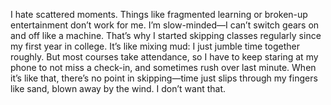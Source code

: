 I hate scattered moments.
Things like fragmented learning or broken-up entertainment don’t work for me.
I’m slow-minded—I can’t switch gears on and off like a machine.
That’s why I started skipping classes regularly since my first year in college.
It’s like mixing mud: I just jumble time together roughly.
But most courses take attendance, so I have to keep staring at my phone to not miss a check-in, and sometimes rush over last minute.
When it’s like that, there’s no point in skipping—time just slips through my fingers like sand, blown away by the wind.
I don’t want that.